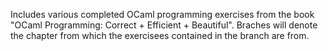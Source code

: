 Includes various completed OCaml programming exercises from the book "OCaml Programming: Correct + Efficient + Beautiful". Braches will denote the chapter from which the exercisees contained in the branch are from. 

